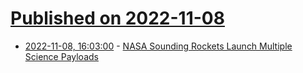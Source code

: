 # [Published on 2022-11-08](index.md)

* [2022-11-08, 16:03:00](https://soylentnews.org/article.pl?sid=22/11/07/1418253&from=rss) - [NASA Sounding Rockets Launch Multiple Science Payloads](https://soylentnews.org/article.pl?sid=22/11/07/1418253&from=rss)
